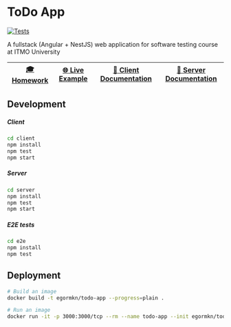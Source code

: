 # ToDo App

[![Tests](https://github.com/egormkn/todo-app/actions/workflows/tests.yml/badge.svg)](https://github.com/egormkn/todo-app/actions/workflows/tests.yml)

A fullstack (Angular + NestJS) web application for software testing course at ITMO University

| **[:mortar_board: Homework][homework]** | **[:globe_with_meridians: Live Example][live]** | **[:orange_book: Client Documentation][docs-client]** | **[:blue_book: Server Documentation][docs-server]** |
| :--------------------: | :-------------------: | :-------------------: | :-------------------: |

[homework]: https://egormkn.github.io/todo-app "Homework"
[live]: https://egormkn-todo-app.herokuapp.com "Live example"
[docs-client]: https://egormkn-todo-app.herokuapp.com/docs/client "Client documentation"
[docs-server]: https://egormkn-todo-app.herokuapp.com/docs/server "Server documentation"

## Development

##### Client
```bash
cd client
npm install
npm test
npm start
```

##### Server
```bash
cd server
npm install
npm test
npm start
```

##### E2E tests
```bash
cd e2e
npm install
npm test
```

## Deployment

```bash
# Build an image
docker build -t egormkn/todo-app --progress=plain .

# Run an image
docker run -it -p 3000:3000/tcp --rm --name todo-app --init egormkn/todo-app
```
